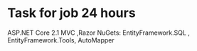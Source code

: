 # Task for job 24 hours
ASP.NET Core 2.1 MVC ,Razor
NuGets: EntityFramework.SQL , EntityFramework.Tools, AutoMapper
